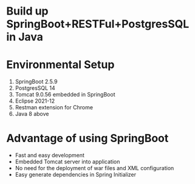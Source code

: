 # Build up SpringBoot+RESTFul+PostgresSQL in Java 

# Environmental Setup
1. SpringBoot 2.5.9
2. PostgresSQL 14
3. Tomcat 9.0.56 embedded in SpringBoot
4. Eclipse 2021-12
5. Restman extension for Chrome
6. Java 8 above

# Advantage of using SpringBoot
- Fast and easy development
- Embedded Tomcat server into application
- No need for the deployment of war files and XML configuration
- Easy generate dependencies in Spring Initializer


